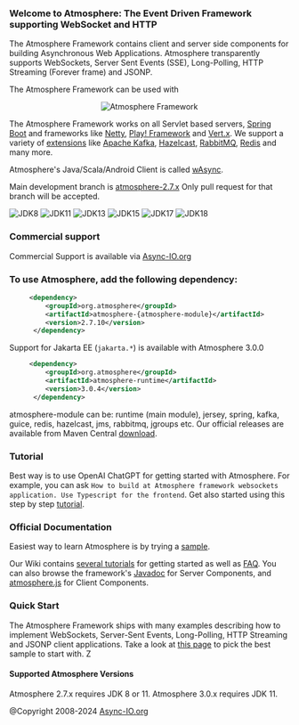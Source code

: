 ### Welcome to Atmosphere: The Event Driven Framework supporting WebSocket and HTTP

The Atmosphere Framework contains client and server side components for building Asynchronous Web Applications. Atmosphere transparently supports WebSockets, Server Sent Events (SSE), Long-Polling, HTTP Streaming (Forever frame) and JSONP.

The Atmosphere Framework can be used with 

<p align="center">
  <img src="http://atmosphere.github.io/atmosphere/images/stack.png"Atmosphere Framework Stack alt="Atmosphere Framework"/>
</p>

The Atmosphere Framework works on all Servlet based servers, [Spring Boot](https://spring.io/projects/spring-boot) and frameworks like [Netty](http://atmosphere.github.io/nettosphere/), [Play! Framework](http://atmosphere.github.io/atmosphere-play/) and [Vert.x](https://github.com/Atmosphere/atmosphere-vertx). We support a variety of [extensions](https://github.com/Atmosphere/atmosphere-extensions/tree/extensions-2.4.x) like [Apache Kafka](https://github.com/Atmosphere/atmosphere-extensions/tree/master/kafka/modules), [Hazelcast](https://github.com/Atmosphere/atmosphere-extensions/tree/master/hazelcast/modules), [RabbitMQ](https://github.com/Atmosphere/atmosphere-extensions/tree/master/rabbitmq/modules), [Redis](https://github.com/Atmosphere/atmosphere-extensions/tree/master/redis/modules) and many more.

Atmosphere's Java/Scala/Android Client is called [wAsync](https://github.com/Atmosphere/wasync).

Main development branch is [atmosphere-2.7.x](https://github.com/Atmosphere/atmosphere/tree/atmosphere-2.7.x) Only pull request for that branch will be accepted.

![JDK8](https://github.com/Atmosphere/atmosphere/workflows/JDK8/badge.svg) ![JDK11](https://github.com/Atmosphere/atmosphere/workflows/JDK11/badge.svg) ![JDK13](https://github.com/Atmosphere/atmosphere/workflows/JDK13/badge.svg) ![JDK15](https://github.com/Atmosphere/atmosphere/workflows/JDK15/badge.svg) ![JDK17](https://github.com/Atmosphere/atmosphere/workflows/JDK17/badge.svg) ![JDK18](https://github.com/Atmosphere/atmosphere/workflows/JDK18/badge.svg)


### Commercial support
Commercial Support is available via [Async-IO.org](http://async-io.org) 

### To use Atmosphere, add the following dependency:
```xml
     <dependency>
         <groupId>org.atmosphere</groupId>
         <artifactId>atmosphere-{atmosphere-module}</artifactId>
         <version>2.7.10</version> 
      </dependency>
```
Support for Jakarta EE (`jakarta.*`) is available with Atmosphere 3.0.0
```xml
     <dependency>
         <groupId>org.atmosphere</groupId>
         <artifactId>atmosphere-runtime</artifactId>
         <version>3.0.4</version> 
      </dependency>
```
     
atmosphere-module can be: runtime (main module), jersey, spring, kafka, guice, redis, hazelcast, jms, rabbitmq, jgroups etc. Our official releases are available from Maven Central [download](http://search.maven.org/#search|ga|1|atmosphere).

### Tutorial
Best way is to use OpenAI ChatGPT for getting started with Atmosphere. For example, you can ask `How to build at Atmosphere framework websockets application. Use Typescript for the frontend`. Get also started using this step by step [tutorial](http://async-io.org/tutorial.html). 

### Official Documentation
Easiest way to learn Atmosphere is by trying a [sample](https://github.com/Atmosphere/atmosphere-samples/). 

Our Wiki contains [several tutorials](https://github.com/Atmosphere/atmosphere/wiki) for getting started as well as [FAQ](https://github.com/Atmosphere/atmosphere/wiki/Frequently-Asked-Questions). You can also browse the framework's [Javadoc](http://atmosphere.github.io/atmosphere/apidocs/) for Server Components, and [atmosphere.js](https://github.com/Atmosphere/atmosphere/wiki/atmosphere.js-API) for Client Components.

### Quick Start

The Atmosphere Framework ships with many examples describing how to implement WebSockets, Server-Sent Events, Long-Polling, HTTP Streaming and JSONP client applications. Take a look at [this page](https://github.com/Atmosphere/atmosphere-samples/) to pick the best sample to start with.
                                                                                         Z
#### Supported Atmosphere Versions

Atmosphere 2.7.x requires JDK 8 or 11. Atmosphere 3.0.x requires JDK 11.

@Copyright 2008-2024 [Async-IO.org](http://async-io.org)


